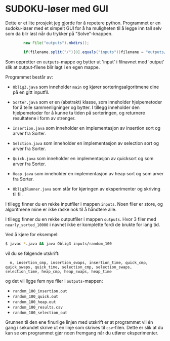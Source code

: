 # SUDOKU-løser med GUI

Dette er et lite prosjekt jeg gjorde for å repetere python. Programmet er en sudoku-løser med et simpelt GUI for å ha muligheten til å legge inn tall selv som da blir løst når du trykker på "Solve"-knappen.

```java
        new File("outputs").mkdirs();

        if(filename.split("/")[0].equals("inputs"))filename = "outputs/" + filename.split("/")[1];
````
Som oppretter en `outputs`-mappe og bytter ut 'input' i filnavnet med 'output' slik at output-filene blir lagt i en egen mappe. 

Programmet består av:
- `Oblig3.java` som inneholder `main` og kjører sorteringsalgoritmene dine på
  en gitt inputfil.
- `Sorter.java` som er en (abstrakt) klasse, som inneholder hjelpemetoder for å
  telle sammenligninger og bytter. I tillegg inneholder den hjelpemetoder for å
  kunne ta tiden på sorteringen, og returnere resultatene i form av strenger.
- `Insertion.java` som inneholder en implementasjon av insertion sort og arver fra Sorter.
- `Selction.java` som inneholder en implementasjon av selection sort og arver fra Sorter.
- `Quick.java` som inneholder en implementasjon av quicksort og som arver fra Sorter.
- `Heap.java` som inneholder en implementasjon av heap sort og som arver fra Sorter.

- `Oblig3Runner.java` som står for kjøringen av eksperimenter og skriving til
  fil. 

I tillegg finner du en rekke inputfiler i mappen `inputs`. Noen filer er store,
og algoritmene mine er ikke raske nok til å håndtere alle.

I tillegg finner du en rekke outputfiler i mappen `outputs`. Hvor 3 filer med `nearly_sorted_10000` i navnet ikke er komplette fordi de brukte for lang tid.

Ved å kjøre for eksempel:
```sh
$ javac *.java && java Oblig3 inputs/random_100
```

vil du se følgende utskrift:
```
  n, insertion_cmp, insertion_swaps, insertion_time, quick_cmp, quick_swaps, quick_time, selection_cmp, selection_swaps, selection_time, heap_cmp, heap_swaps, heap_time
```

og det vil ligge fem nye filer i `outputs`-mappen:
- `random_100_insertion.out`
- `random_100_quick.out`
- `random_100_heap.out`
- `random_100_results.csv`
- `random_100_selection_out`

Grunnen til den ene finurlige linjen med utskrift er at programmet vil én gang
i sekundet skrive ut en linje som skrives til `csv`-filen. Dette er slik at du
kan se om programmet gjør noen fremgang når du utfører eksperimenter.

